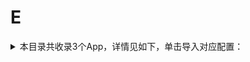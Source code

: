 # E
<details>
<summary>
本目录共收录3个App，详情见如下，单击导入对应配置：
</summary>

- [e代驾](https://quantumult.app/x/open-app/add-resource?remote-resource=%7B%22rewrite_remote%22%3A%20%5B%22https%3A%2F%2Fraw.githubusercontent.com%2Fzirawell%2FR-Store%2Fmain%2FRule%2FQuanX%2FAdblock%2FApp%2FE%2Fe%E4%BB%A3%E9%A9%BE%2Frewrite%2Fedaijia.conf%2C%20tag%3De%E4%BB%A3%E9%A9%BE%22%5D%7D)
- [e充电](https://quantumult.app/x/open-app/add-resource?remote-resource=%7B%22rewrite_remote%22%3A%20%5B%22https%3A%2F%2Fraw.githubusercontent.com%2Fzirawell%2FR-Store%2Fmain%2FRule%2FQuanX%2FAdblock%2FApp%2FE%2Fe%E5%85%85%E7%94%B5%2Frewrite%2Fechargenet.conf%2C%20tag%3De%E5%85%85%E7%94%B5%22%5D%7D)
- [饿了么](https://quantumult.app/x/open-app/add-resource?remote-resource=%7B%22rewrite_remote%22%3A%20%5B%22https%3A%2F%2Fraw.githubusercontent.com%2Fzirawell%2FR-Store%2Fmain%2FRule%2FQuanX%2FAdblock%2FApp%2FE%2F%E9%A5%BF%E4%BA%86%E4%B9%88%2Frewrite%2Feleme.conf%2C%20tag%3D%E9%A5%BF%E4%BA%86%E4%B9%88%22%5D%7D)

</details>